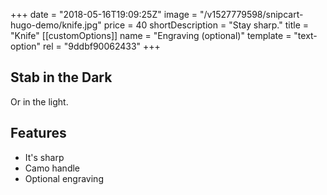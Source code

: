 +++
date = "2018-05-16T19:09:25Z"
image = "/v1527779598/snipcart-hugo-demo/knife.jpg"
price = 40
shortDescription = "Stay sharp."
title = "Knife"
[[customOptions]]
name = "Engraving (optional)"
template = "text-option"
rel = "9ddbf90062433"
+++
## Stab in the Dark

Or in the light.

## Features

 - It's sharp
 - Camo handle
 - Optional engraving
